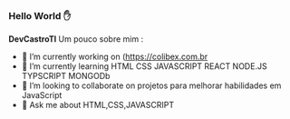 ### Hello World ✋



**DevCastroTI**
Um pouco sobre mim :

- 🔭 I’m currently working on  (https://colibex.com.br
- 🌱 I’m currently learning  HTML CSS JAVASCRIPT REACT NODE.JS  TYPSCRIPT MONGODb
- 👯 I’m looking to collaborate on projetos para melhorar habilidades em JavaScript
- 💬 Ask me about  HTML,CSS,JAVASCRIPT
